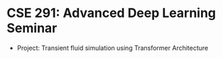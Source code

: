 # CSE 291: Advanced Deep Learning Seminar

- Project: Transient fluid simulation using Transformer Architecture

